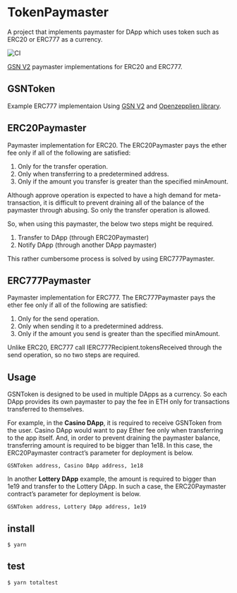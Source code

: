 # TokenPaymaster
A project that implements paymaster for DApp which uses token such as ERC20 or ERC777 as a currency.

![CI](https://github.com/eljovist/TokenPaymaster/workflows/CI/badge.svg)

[GSN V2](https://github.com/opengsn/gsn) paymaster implementations for ERC20 and ERC777.


## GSNToken
Example ERC777 implementaion Using [GSN V2](https://github.com/opengsn/gsn) and [Openzepplien library](https://github.com/OpenZeppelin/openzeppelin-contracts).


## ERC20Paymaster
Paymaster implementation for ERC20. The ERC20Paymaster pays the ether fee only if all of the following are satisfied:
1. Only for the transfer operation.
2. Only when transferring to a predetermined address.
3. Only if the amount you transfer is greater than the specified minAmount.

Although approve operation is expected to have a high demand for meta-transaction, it is difficult to prevent draining all of the balance of the paymaster through abusing. So only the transfer operation is allowed.

So, when using this paymaster, the below two steps might be required.
1. Transfer to DApp (through ERC20Paymaster)
2. Notify DApp (through another DApp paymaster)

This rather cumbersome process is solved by using ERC777Paymaster.


## ERC777Paymaster
Paymaster implementation for ERC777. The ERC777Paymaster pays the ether fee only if all of the following are satisfied:
1. Only for the send operation.
2. Only when sending it to a predetermined address.
3. Only if the amount you send is greater than the specified minAmount.

Unlike ERC20, ERC777 call IERC777Recipient.tokensReceived through the send operation, so no two steps are required.



## Usage
GSNToken is designed to be used in multiple DApps as a currency. So each DApp provides its own paymaster to pay the fee in ETH only for transactions transferred to themselves.

For example, in the **Casino DApp**, it is required to receive GSNToken from the user. Casino DApp would want to pay Ether fee only when transferring to the app itself. And, in order to prevent draining the paymaster balance, transferring amount is required to be bigger than 1e18. In this case, the ERC20Paymaster contract’s parameter for deployment is below.

```
GSNToken address, Casino DApp address, 1e18
```

In another **Lottery DApp** example, the amount is required to bigger than 1e19 and transfer to the  Lottery DApp. In such a case, the ERC20Paymaster contract’s parameter for deployment is below.

```
GSNToken address, Lottery DApp address, 1e19
```


## install
```console
$ yarn
```

## test
```console
$ yarn totaltest
```

